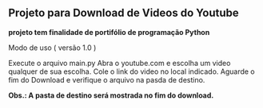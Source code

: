 ## Projeto para Download de Videos do Youtube



**projeto tem finalidade de portifólio de programação Python**



Modo de uso ( versão 1.0 )

Execute o arquivo main.py
Abra o youtube.com e escolha um video qualquer de sua escolha.
Cole o link do video no local indicado.
Aguarde o fim do Download e verifique o arquivo na pasda de destino.

**Obs.: A pasta de destino será mostrada no fim do download.**
